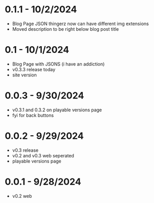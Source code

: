 # 0.1.1 - 10/2/2024
- Blog Page JSON thingerz now can have different img extensions
- Moved description to be right below blog post title

# 0.1 - 10/1/2024
- Blog Page with JSONS (i have an addiction)
- v0.3.3 release today
- site version

# 0.0.3 - 9/30/2024
- v0.3.1 and 0.3.2 on playable versions page
- fyi for back buttons

# 0.0.2 - 9/29/2024
- v0.3 release
- v0.2 and v0.3 web seperated
- playable versions page

# 0.0.1 - 9/28/2024
- v0.2 web